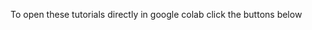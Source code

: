To open these tutorials directly in google colab click the buttons below


  <a href="https://colab.research.google.com/github/gerberlab/MDSINE2_Paper/blob/master/google_colab/tutorial1_preprocessed_data_visualization.ipynb"><img alt="" src="https://img.shields.io/badge/Google%20Colab-Open%20tutorial%201-blue?style=flat&logo=googlecolab"/></a> <br />
   <a href="https://colab.research.google.com/github/gerberlab/MDSINE2_Paper/blob/master/google_colab/tutorial2_inference.ipynb"><img alt="" src="https://img.shields.io/badge/Google%20Colab-Open%20tutorial%202-blue?style=flat&logo=googlecolab"/></a>  <br />
   <a href="https://colab.research.google.com/github/gerberlab/MDSINE2_Paper/blob/master/google_colab/tutorial3_reproduce_figures.ipynb"><img alt="" src="https://img.shields.io/badge/Google%20Colab-Open%20tutorial%203-blue?style=flat&logo=googlecolab"/></a>
